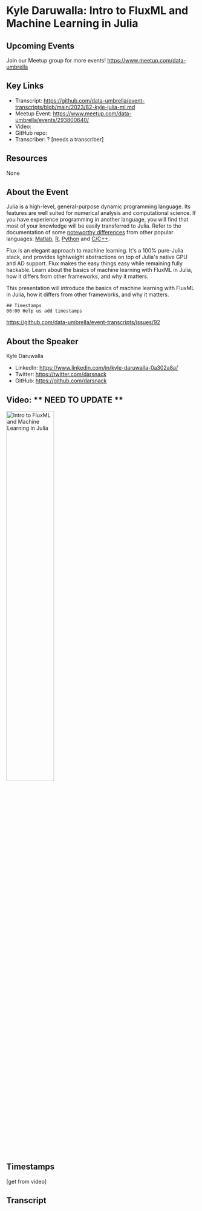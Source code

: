 # Kyle Daruwalla: Intro to FluxML and Machine Learning in Julia
## Upcoming Events
Join our Meetup group for more events!
https://www.meetup.com/data-umbrella

## Key Links
- Transcript: https://github.com/data-umbrella/event-transcripts/blob/main/2023/82-kyle-julia-ml.md
- Meetup Event: https://www.meetup.com/data-umbrella/events/293800640/
- Video: 
- GitHub repo:  
- Transcriber:  ? [needs a transcriber]

## Resources
None

## About the Event
Julia is a high-level, general-purpose dynamic programming language. Its features are well suited for numerical analysis and computational science. If you have experience programming in another language, you will find that most of your knowledge will be easily transferred to Julia. Refer to the documentation of some [noteworthy differences](https://docs.julialang.org/en/v1/manual/noteworthy-differences/) from other popular languages: [Matlab](https://docs.julialang.org/en/v1/manual/noteworthy-differences/#Noteworthy-differences-from-MATLAB), [R](https://docs.julialang.org/en/v1/manual/noteworthy-differences/#Noteworthy-differences-from-R), [Python](https://docs.julialang.org/en/v1/manual/noteworthy-differences/#Noteworthy-differences-from-Python-1) and [C/C++](https://docs.julialang.org/en/v1/manual/noteworthy-differences/#Noteworthy-differences-from-C/C).

Flux is an elegant approach to machine learning. It's a 100% pure-Julia stack, and provides lightweight abstractions on top of Julia's native GPU and AD support. Flux makes the easy things easy while remaining fully hackable. Learn about the basics of machine learning with FluxML in Julia, how it differs from other frameworks, and why it matters.

This presentation will introduce the basics of machine learning with FluxML in Julia, how it differs from other frameworks, and why it matters.
```
## Timestamps
00:00 Help us add timestamps
```
https://github.com/data-umbrella/event-transcripts/issues/92


## About the Speaker
Kyle Daruwalla

- LinkedIn: https://www.linkedin.com/in/kyle-daruwalla-0a302a8a/  
- Twitter: https://twitter.com/darsnack
- GitHub: https://github.com/darsnack

## Video:  ** NEED TO UPDATE **
<a href="http://www.youtube.com/watch?feature=player_embedded&v=NbmdFJsnuuo" target="_blank"><img src="http://img.youtube.com/vi/NbmdFJsnuuo/0.jpg"
alt="Intro to FluxML and Machine Learning in Julia" width="50%" /></a>

## Timestamps
[get from video]

## Transcript
